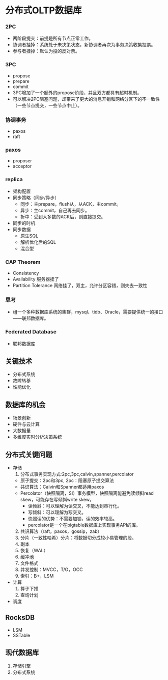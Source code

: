 # 分布式OLTP数据库
### 2PC
- 两阶段提交：前提是所有节点正常工作。
- 协调者挂掉：系统处于未决策状态，新协调者再次为事务决策收集投票。
- 参与者挂掉：默认为投的反对票。
### 3PC
- propose
- prepare
- commit
- 3PC增加了一个额外的propose阶段，并且双方都具有超时机制。
- 可以解决2PC阻塞问题，却带来了更大的消息开销和网络分区下的不一致性（一些节点提交，一些节点中止）。
### 协调事务
- paxos
- raft
### paxos
- proposer
- acceptor
### replica
- 架构配置
- 同步策略（同步/异步）
  - 同步：主prepare，flush从，从ACK，主commit。
  - 异步：主commit，自己再去同步。
  - 折中：受到大多数的ACK后，则直接提交。
- 同步的时机
- 同步数据
  - 原生SQL
  - 解析优化后的SQL
  - 混合型
### CAP Theorem
- Consistency 
- Availability 服务器挂了
- Partition Tolerance 网络挂了，双主，允许分区容错，则失去一致性
### 思考
- 组一个多种数据库系统的集群，mysql、tidb、Oracle，需要提供统一的接口——联邦数据库。
### Federated Database
- 联邦数据库
## 关键技术
- 分布式系统
- 故障转移
- 性能优化
## 数据库的机会
- 场景创新
- 硬件与云计算
- 大数据量
- 多维度实时分析决策系统
## 分布式关键问题
- 存储
  1. 分布式事务实现方式:2pc,3pc,calvin,spanner,percolator
    - 原子提交：2pc和3pc, 2pc：阻塞原子提交算法
    - 共识算法：Calvin和Spanner都适用paxos
    - Percolator（快照隔离，SI）事务模型，快照隔离能避免读倾斜read skew，可能存在写倾斜write skew。
      - 读倾斜：可以理解为读交叉，不能达到串行化。
      - 写倾斜：可以理解为写交叉。
      - 快照读的优势：不需要加锁，读的效率较高。
      - percolator是一个在bigtable数据库上实现事务API的库。
  2. 共识算法（raft，paxos，gossip，zab）
  3. 分片（一致性哈希）分片：将数据切分成较小易管理的段。
  4. 副本
  5. 恢复（WAL）
  6. 缓冲池
  7. 文件格式
  8. 并发控制：MVCC，T/O，OCC
  9. 索引：B+，LSM
- 计算
  1. 算子下推
  2. 查询计划
- 调度

## RocksDB
- LSM
- SSTable
## 现代数据库
1. 存储引擎
2. 分布式系统
